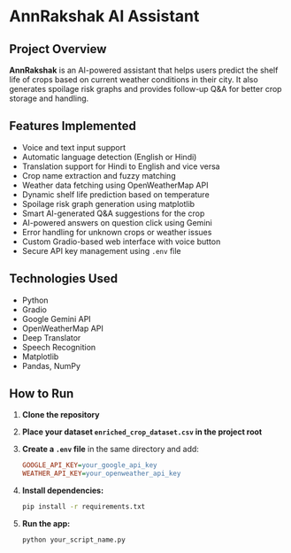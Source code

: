 # AnnRakshak AI Assistant

## Project Overview
**AnnRakshak** is an AI-powered assistant that helps users predict the shelf life of crops based on current weather conditions in their city. It also generates spoilage risk graphs and provides follow-up Q&A for better crop storage and handling.

##  Features Implemented
-  Voice and text input support
- Automatic language detection (English or Hindi)
- Translation support for Hindi to English and vice versa
- Crop name extraction and fuzzy matching
- Weather data fetching using OpenWeatherMap API
- Dynamic shelf life prediction based on temperature
- Spoilage risk graph generation using matplotlib
- Smart AI-generated Q&A suggestions for the crop
- AI-powered answers on question click using Gemini
- Error handling for unknown crops or weather issues
- Custom Gradio-based web interface with voice button
- Secure API key management using `.env` file

## Technologies Used
- Python
- Gradio
- Google Gemini API
- OpenWeatherMap API
- Deep Translator
- Speech Recognition
- Matplotlib
- Pandas, NumPy

##  How to Run

1. **Clone the repository**

2. **Place your dataset `enriched_crop_dataset.csv` in the project root**

3. **Create a `.env` file** in the same directory and add:
    ```ini
    GOOGLE_API_KEY=your_google_api_key
    WEATHER_API_KEY=your_openweather_api_key
    ```

4. **Install dependencies:**
    ```bash
    pip install -r requirements.txt
    ```

5. **Run the app:**
    ```bash
    python your_script_name.py
    ```
